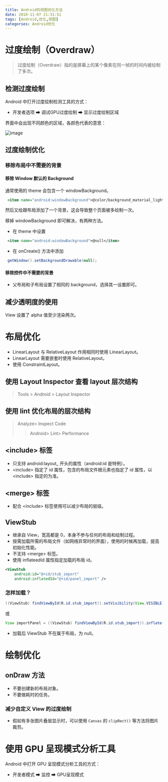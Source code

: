 ```yaml
---
title: Android的视图优化方法
date: 2018-11-07 21:31:51
tags: [Android,优化,视图]
categories: Android优化
---
```


# 过度绘制（Overdraw）

> 过度绘制（Overdraw）指的是屏幕上的某个像素在同一帧的时间内被绘制了多次。

## 检测过度绘制

Android 中打开过度绘制检测工具的方式：

- 开发者选项 ➡ 调试GPU过度绘制 ➡ 显示过度绘制区域

界面中会出现不同颜色的区域，各颜色代表的意思：

![image](http://pcrioz2ch.bkt.clouddn.com/android/layout/overdraw.webp)

## 过度绘制优化

### 移除布局中不需要的背景

#### 移除 Window 默认的 Background

通常使用的 theme 会包含一个 windowBackground。

```xml
 <item name="android:windowBackground">@color/background_material_light</item>
```

然后又给跟布局添加了一个背景，这会导致整个页面被多绘制一次。

移掉 windowBackground 即可解决，有两种方法。

- 在 theme 中设置

```xml
 <item name="android:windowBackground">@null</item>
```

- 在 onCreate() 方法中添加

```java
 getWindow().setBackgroundDrawable(null);
```

#### 移除控件中不需要的背景

- 父布局和子布局设置了相同的 background，选择其一设置即可。

## 减少透明度的使用

View 设置了 alpha 值至少渲染两次。

# 布局优化

- LinearLayout 与 RelativeLayout 作用相同时使用 LinearLayout。
- LinearLayout 需要嵌套时使用 RelativeLayout。
- 使用 ConstraintLayout。

## 使用 Layout Inspector 查看 layout 层次结构

> Tools > Android > Layout Inspector

## 使用 lint 优化布局的层次结构

> Analyze> Inspect Code
>> Android> Lint> Performance

## <include\> 标签

- 只支持 android:layout\_ 开头的属性（android:id 是特例）。
- <include\> 指定了 id 属性，包含的布局文件根元素也指定了 id 属性，以 <include\> 指定的为准。

## <merge\> 标签

- 配合 <include\> 标签使用可以减少布局的层级。

## ViewStub

- 继承自 View，宽高都是 0，本身不参与任何的布局和绘制过程。
- 按需加载所需的布局文件（如网络异常时的界面），使用的时候再加载，提高初始化性能。
- 不支持 <merge\> 标签。
- 使用 inflateedId 属性指定加载的布局 id。

```xml
<ViewStub
	android:id="@+id/stub_import"
	android:inflatedId="@+id/panel_import" />
```

### 怎样加载？

```java
((ViewStub) findViewById(R.id.stub_import)).setVisibility(View.VISIBLE);
```

或

```java
View importPanel = ((ViewStub) findViewById(R.id.stub_import)).inflate();
```

- 加载后 ViewStub 不在属于布局，为 null。

# 绘制优化

## onDraw 方法

- 不要创建新的布局对象。
- 不要做耗时的任务。

### 减少自定义 View 的过度绘制

- 假如有多张图片叠层显示时，可以使用 ```Canvas``` 的 ```clipRect()``` 等方法将图片裁剪。

# 使用 GPU 呈现模式分析工具

Android 中打开 GPU 呈现模式分析工具的方式：

- 开发者模式 ➡ 监控 ➡ GPU呈现模式